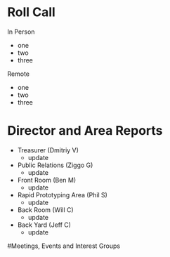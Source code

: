 # Roll Call
In Person

- one
- two
- three

Remote

- one
- two
- three

# Director and Area Reports

- Treasurer (Dmitriy V)
  - update
- Public Relations (Ziggo G)
  - update
- Front Room (Ben M)
  - update
- Rapid Prototyping Area (Phil S)
  - update
- Back Room (Will C)
  - update
- Back Yard (Jeff C)
  - update

#Meetings, Events and Interest Groups
